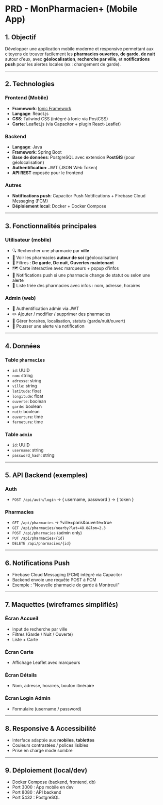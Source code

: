 # PRD - MonPharmacien+ (Mobile App)

## 1. Objectif
Développer une application mobile moderne et responsive permettant aux citoyens de trouver facilement les **pharmacies ouvertes**, **de garde**, **de nuit** autour d'eux, avec **géolocalisation**, **recherche par ville**, et **notifications push** pour les alertes locales (ex : changement de garde).

---

## 2. Technologies

### Frontend (Mobile)
- **Framework**: [Ionic Framework](https://ionicframework.com/)
- **Langage**: React.js
- **CSS**: Tailwind CSS (intégré à Ionic via PostCSS)
- **Carte**: Leaflet.js (via Capacitor + plugin React-Leaflet)

### Backend
- **Langage**: Java
- **Framework**: Spring Boot
- **Base de données**: PostgreSQL avec extension **PostGIS** (pour géolocalisation)
- **Authentification**: JWT (JSON Web Token)
- **API REST** exposée pour le frontend

### Autres
- **Notifications push**: Capacitor Push Notifications + Firebase Cloud Messaging (FCM)
- **Déploiement local**: Docker + Docker Compose

---

## 3. Fonctionnalités principales

### Utilisateur (mobile)
- 🔍 Rechercher une pharmacie par **ville**
- 📍 Voir les pharmacies **autour de soi** (géolocalisation)
- 🌙 Filtres : **De garde**, **De nuit**, **Ouvertes maintenant**
- 🗺️ Carte interactive avec marqueurs + popup d'infos
- 🔔 Notifications push si une pharmacie change de statut ou selon une alerte
- 🧾 Liste triée des pharmacies avec infos : nom, adresse, horaires

### Admin (web)
- 🔐 Authentification admin via JWT
- ✏️ Ajouter / modifier / supprimer des pharmacies
- 📍 Gérer horaires, localisation, statuts (garde/nuit/ouvert)
- 🔔 Pousser une alerte via notification

---

## 4. Données

### Table `pharmacies`
- `id`: UUID
- `nom`: string
- `adresse`: string
- `ville`: string
- `latitude`: float
- `longitude`: float
- `ouverte`: boolean
- `garde`: boolean
- `nuit`: boolean
- `ouverture`: time
- `fermeture`: time

### Table `admin`
- `id`: UUID
- `username`: string
- `password_hash`: string

---

## 5. API Backend (exemples)

### Auth
- `POST /api/auth/login` → { username, password } → { token }

### Pharmacies
- `GET /api/pharmacies` → ?ville=paris&ouverte=true
- `GET /api/pharmacies/nearby?lat=48.8&lon=2.3`
- `POST /api/pharmacies` (admin only)
- `PUT /api/pharmacies/{id}`
- `DELETE /api/pharmacies/{id}`

---

## 6. Notifications Push
- Firebase Cloud Messaging (FCM) intégré via Capacitor
- Backend envoie une requête POST à FCM
- Exemple : "Nouvelle pharmacie de garde à Montreuil"

---

## 7. Maquettes (wireframes simplifiés)

### Écran Accueil
- Input de recherche par ville
- Filtres (Garde / Nuit / Ouverte)
- Liste + Carte

### Écran Carte
- Affichage Leaflet avec marqueurs

### Écran Détails
- Nom, adresse, horaires, bouton itinéraire

### Écran Login Admin
- Formulaire (username / password)

---

## 8. Responsive & Accessibilité
- Interface adaptée aux **mobiles**, **tablettes**
- Couleurs contrastées / polices lisibles
- Prise en charge mode sombre

---

## 9. Déploiement (local/dev)
- Docker Compose (backend, frontend, db)
- Port 3000 : App mobile en dev
- Port 8080 : API backend
- Port 5432 : PostgreSQL
